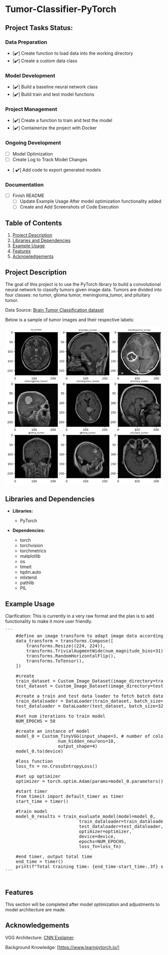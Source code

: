 # Tumor-Classifier-PyTorch

## Project Tasks Status: 

### Data Preparation
- [:heavy_check_mark:] Create function to load data into the working directory
- [:heavy_check_mark:] Create a custom data class

### Model Development
- [:heavy_check_mark:] Build a baseline neural network class
- [:heavy_check_mark:] Build train and test model functions

### Project Management
- [:heavy_check_mark:] Create a function to train and test the model
- [:heavy_check_mark:] Containerize the project with Docker

### Ongoing Development
- [ ] Model Optimization
- [ ] Create Log to Track Model Changes
- [ :heavy_check_mark:] Add code to export generated models

### Documentation
- [ ] Finish README
    - [ ] Update Example Usage After model optimization functionality added
    - [ ] Create and Add Screenshots of Code Execution

## Table of Contents

1. [ Project Description](#project-description)
2. [ Libraries and Dependencies](#lib&dep)
3. [ Example Usage](#ex-use) 
4. [ Features](#features)
5. [ Acknowledgements](#ack)


<a name="project-description"></a>
## Project Description

The goal of this project is to use the PyTorch library to build a convolutional neural network to classify tumors given image data. Tumors are divided into four classes: no tumor, glioma tumor, meningioma_tumor, and pituitary tumor.

Data Source: [Brain Tumor Classification dataset](https://www.kaggle.com/datasets/prathamgrover/brain-tumor-classification)

Below is a sample of tumor images and their respective labels:

![Sample Image](./images/sample_images.png)

<a name="lib&dep"></a>
## Libraries and Dependencies

- **Libraries:**
  - PyTorch

- **Dependencies:**
  - torch
  - torchvision
  - torchmetrics
  - matplotlib
  - os
  - timeit
  - tqdm.auto
  - mlxtend
  - pathlib
  - PIL

<a name="ex-use"></a>
## Example Usage

Clarification: This is currently in a very raw format and the plan is to add functionality to make it 
more user friendly.

<pre>
```
    #define an image transform to adapt image data accordingly before modeling
    data_transform = transforms.Compose([
        transforms.Resize((224, 224)),
        transforms.TrivialAugmentWide(num_magnitude_bins=31),
        transforms.RandomHorizontalFlip(),
        transforms.ToTensor(),
    ])

    #create 
    train_dataset = Custom_Image_Dataset(image_directory=training_data_dir, transform=data_transform)
    test_dataset = Custom_Image_Dataset(image_directory=testing_data_dir, transform=data_transform)

    #create a train and test data loader to fetch batch data
    train_dataloader = DataLoader(train_dataset, batch_size=32, shuffle=True, num_workers=4)
    test_dataloader = DataLoader(test_dataset, batch_size=32, shuffle=True, num_workers=4)

    #set num iterations to train model
    NUM_EPOCHS = 50

    #create an instance of model
    model_0 = Custom_TinyVGG(input_shape=3, # number of color channels (3 for RGB) 
                    num_hidden_neurons=10, 
                    output_shape=4)
    model_0.to(device)

    #loss function
    loss_fn = nn.CrossEntropyLoss()

    #set up optimizer
    optimizer = torch.optim.Adam(params=model_0.parameters(), lr=0.001)

    #start timer
    from timeit import default_timer as timer 
    start_time = timer()

    #train model
    model_0_results = train_evaluate_model(model=model_0, 
                            train_dataloader=train_dataloader,
                            test_dataloader=test_dataloader,
                            optimizer=optimizer,
                            device=device,
                            epochs=NUM_EPOCHS,
                            loss_fn=loss_fn)

    #end timer, output total time
    end_time = timer()
    print(f"Total training time: {end_time-start_time:.3f} seconds")
```

</pre>


<a name="features"></a>
## Features

This section will be completed after model optimization and adjustments to model architecture are made. 


<a name="ack"></a>
## Acknowledgements
VGG Architecture: [CNN Explainer](https://poloclub.github.io/cnn-explainer/)

Background Knowledge: [https://www.learnpytorch.io/]


